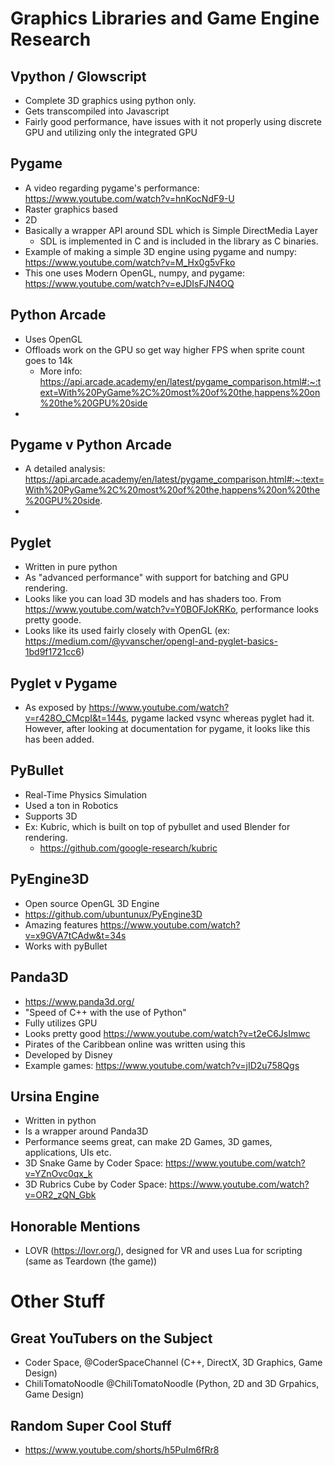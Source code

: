 # Graphics Libraries and Game Engine Research

## Vpython / Glowscript
- Complete 3D graphics using python only.
- Gets transcompiled into Javascript
- Fairly good performance, have issues with it not properly using discrete GPU and utilizing only the integrated GPU

## Pygame

- A video regarding pygame's performance: https://www.youtube.com/watch?v=hnKocNdF9-U
- Raster graphics based
- 2D
- Basically a wrapper API around SDL which is Simple DirectMedia Layer
    - SDL is implemented in C and is included in the library as C binaries.
- Example of making a simple 3D engine using pygame and numpy: https://www.youtube.com/watch?v=M_Hx0g5vFko
- This one uses Modern OpenGL, numpy, and pygame: https://www.youtube.com/watch?v=eJDIsFJN4OQ


## Python Arcade
- Uses OpenGL
- Offloads work on the GPU so get way higher FPS when sprite count goes to 14k
    - More info: https://api.arcade.academy/en/latest/pygame_comparison.html#:~:text=With%20PyGame%2C%20most%20of%20the,happens%20on%20the%20GPU%20side
- 

## Pygame v Python Arcade
- A detailed analysis: https://api.arcade.academy/en/latest/pygame_comparison.html#:~:text=With%20PyGame%2C%20most%20of%20the,happens%20on%20the%20GPU%20side.
- 


## Pyglet
- Written in pure python
- As "advanced performance" with support for batching and GPU rendering.
- Looks like you can load 3D models and has shaders too. From https://www.youtube.com/watch?v=Y0BOFJoKRKo, performance looks pretty goode. 
- Looks like its used fairly closely with OpenGL (ex: https://medium.com/@yvanscher/opengl-and-pyglet-basics-1bd9f1721cc6)


## Pyglet v Pygame
- As exposed by https://www.youtube.com/watch?v=r428O_CMcpI&t=144s, pygame lacked vsync whereas pyglet had it. However, after looking at documentation for pygame, it looks like this has been added.


## PyBullet
- Real-Time Physics Simulation
- Used a ton in Robotics
- Supports 3D
- Ex: Kubric, which is built on top of pybullet and used Blender for rendering.
  - https://github.com/google-research/kubric

## PyEngine3D
- Open source OpenGL 3D Engine
- https://github.com/ubuntunux/PyEngine3D
- Amazing features https://www.youtube.com/watch?v=x9GVA7tCAdw&t=34s
- Works with pyBullet

## Panda3D
- https://www.panda3d.org/
- "Speed of C++ with the use of Python"
- Fully utilizes GPU
- Looks pretty good https://www.youtube.com/watch?v=t2eC6JsImwc
- Pirates of the Caribbean online was written using this
- Developed by Disney
- Example games: https://www.youtube.com/watch?v=jID2u758Qgs

## Ursina Engine
- Written in python
- Is a wrapper around Panda3D
- Performance seems great, can make 2D Games, 3D games, applications, UIs etc. 
- 3D Snake Game by Coder Space: https://www.youtube.com/watch?v=YZnOvc0qx_k
- 3D Rubrics Cube by Coder Space: https://www.youtube.com/watch?v=OR2_zQN_Gbk

## Honorable Mentions
- LOVR (https://lovr.org/), designed for VR and uses Lua for scripting (same as Teardown (the game))

# Other Stuff

## Great YouTubers on the Subject
- Coder Space, @CoderSpaceChannel (C++, DirectX, 3D Graphics, Game Design)
- ChiliTomatoNoodle @ChiliTomatoNoodle (Python, 2D and 3D Grpahics, Game Design)

## Random Super Cool Stuff
- https://www.youtube.com/shorts/h5PuIm6fRr8